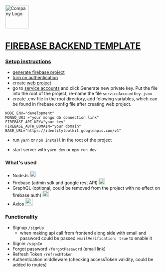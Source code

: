 <a href="https://www.wewearmanyhats.com" target="_blank"><img style="with: 75px; height: 75px" alt="Company Logo" src="https://wewearmanyhats.com/app/themes/p_tech/resources/assets/images/logo.svg">

# FIREBASE BACKEND TEMPLATE

### Setup instructions

- generate firebase project
- turn on [authentication](https://console.firebase.google.com/project/\_/authentication/providers)
- create [web project](https://console.firebase.google.com/project/\_/overview)
- go to [service accounts](https://console.firebase.google.com/project/\_/settings/serviceaccounts/adminsdk) and click Generate new private key. Put the file into the root of the project, re-name the file `serviceAccountKey.json`
- create .env file in the root directory, add folowing variables, which can be found in firebase config file after creating web project.

```
NODE_ENV="development"
MONGO_URI ="your mongo db connection link"
FIREBASE_API_KEY="your key"
FIREBASE_AUTH_DOMAIN="your domain"
BASE_URL="https://identitytoolkit.googleapis.com/v1"
```

- run `yarn` or `npm install` in the root of the project

- start server with `yarn dev` or `npm run dev`

### What's used

- NodeJs <a href="https://nodejs.org/en/" target="_blank"><img style="height: 20px" alt="nodejs" src="https://img.shields.io/badge/Node.js-43853D?style=for-the-badge&logo=nodedotjs&logoColor=white" ></a>
- Firebase (admin sdk and google rest API) <a href="https://firebase.google.com/" target="_blank"><img style="height: 20px" alt="firebase" src="https://img.shields.io/badge/firebase-ffca28?style=for-the-badge&logo=firebase&logoColor=black" ></a>
- GraphQL (optional, could be removed from the project with no effect on firebase auth) <a href="https://graphql.org/" target="_blank"><img style="height: 20px" alt="graphql" src="https://img.shields.io/badge/GraphQl-E10098?style=for-the-badge&logo=graphql&logoColor=white"></a>
- Axios <a href="https://axios-http.com/" target="_blank"><img style="height: 25px; width: 25px" alt="axios" src="https://avatars.githubusercontent.com/u/32372333?s=160&v=4"></a>

### Functionality

- Signup `/signUp`
  - when making api call from frontend along side with email and password could be passed `emailVerification: true` to enable it
- Signin `/signIn`
- Forgot password `/forgotPassword` (email link)
- Refresh Token `/refreshToken`
- Authentication middleware (checking accessToken validity, could be added to routes)
